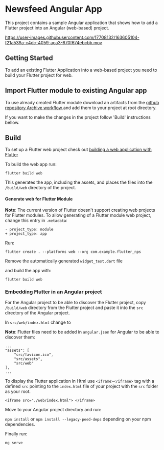 # Newsfeed Angular App

This project contains a sample Angular application that shows how to add a Flutter project into an Angular (web-based) project.

https://user-images.githubusercontent.com/17708132/163605104-f21a539a-c4dc-4059-aca3-670f674ebcbb.mov

## Getting Started

To add an existing Flutter Application into a web-based project you need to build your Flutter project for web.

## Import Flutter module to existing Angular app

To use already created Flutter module download an artifacts from the [github repository Archive workflow ](https://github.com/VGVentures/take-flutter-home/actions/workflows/archive_workflow.yaml) and add them to your project at root directory.

If you want to make the changes in the project follow 'Build' instructions bellow.

## Build

To set up a Flutter web project check out [building a web application with Flutter](https://docs.flutter.dev/get-started/web)

To build the web app run:

```
flutter build web
```

This generates the app, including the assets, and places the files into the `/build/web` directory of the project.

#### Generate web for Flutter Module

**Note**: The current version of Flutter doesn't support creating web projects for Flutter modules.
To allow generating of a Flutter module web project, change this entry in `.metadata`:

```
- project_type: module
+ project_type: app
```

Run:

```
flutter create . --platforms web --org com.example.flutter_nps
```

Remove the automatically generated `widget_test.dart` file

and build the app with:

```
flutter build web
```

### Embedding Flutter in an Angular project

For the Angular project to be able to discover the Flutter project, copy `/build/web` directory from the Flutter project and paste it into the `src` directory of the Angular project.

In `src/web/index.html` change <base href="/"> to <base href="./">

**Note**: Flutter files need to be added in `angular.json` for Angular to be able to discover them:

```
...
"assets": [
    "src/favicon.ico",
    "src/assets",
    "src/web"
],
...
```

To display the Flutter application in Html use `<iframe></iframe>` tag with a defined `src` pointing to the `index.html` file of your project with the `src` folder as your root.

```
<iframe src="./web/index.html"> </iframe>
```

Move to your Angular project directory and run:

`npm install` or `npm install --legacy-peed-deps` depending on your npm dependencies.

Finally run:

`ng serve`
